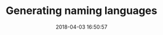 ---
date: 2018-04-03 16:50:57
link:
  source: pocket
  source_url: https://getpocket.com
  text: Generating naming languages
  url: https://mewo2.com/notes/naming-language/
slug: generating-naming-languages
source: pocket
title: Generating naming languages
syndicated:
- type: twitter
  url: https://twitter.com/roytang/statuses/981212790902935553/
- type: facebook
  url: https://www.facebook.com/stephen.roy.tang/posts/10156547242208912
---
